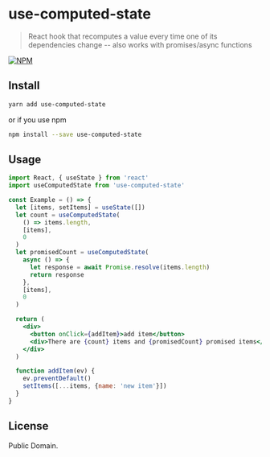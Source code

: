 # use-computed-state

> React hook that recomputes a value every time one of its dependencies change -- also works with promises/async functions

[![NPM](https://img.shields.io/npm/v/use-computed-state.svg)](https://www.npmjs.com/package/use-computed-state)

## Install

```bash
yarn add use-computed-state
```

or if you use npm

```bash
npm install --save use-computed-state
```

## Usage

```jsx
import React, { useState } from 'react'
import useComputedState from 'use-computed-state'

const Example = () => {
  let [items, setItems] = useState([])
  let count = useComputedState(
    () => items.length,
    [items],
    0
  )
  let promisedCount = useComputedState(
    async () => {
      let response = await Promise.resolve(items.length)
      return response
    },
    [items],
    0
  )

  return (
    <div>
      <button onClick={addItem}>add item</button>
      <div>There are {count} items and {promisedCount} promised items</div>
    </div>
  )

  function addItem(ev) {
    ev.preventDefault()
    setItems([...items, {name: 'new item'}])
  }
}
```

## License

Public Domain.

